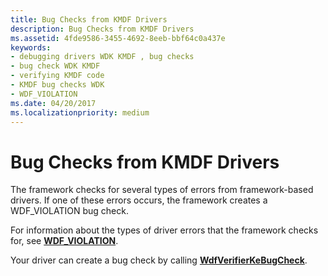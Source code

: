 ```yaml
---
title: Bug Checks from KMDF Drivers
description: Bug Checks from KMDF Drivers
ms.assetid: 4fde9586-3455-4692-8eeb-bbf64c0a437e
keywords:
- debugging drivers WDK KMDF , bug checks
- bug check WDK KMDF
- verifying KMDF code
- KMDF bug checks WDK
- WDF_VIOLATION
ms.date: 04/20/2017
ms.localizationpriority: medium
---
```


# Bug Checks from KMDF Drivers


The framework checks for several types of errors from framework-based drivers. If one of these errors occurs, the framework creates a WDF\_VIOLATION bug check.

For information about the types of driver errors that the framework checks for, see [**WDF\_VIOLATION**](https://docs.microsoft.com/windows-hardware/drivers/debugger/bug-check-0x10d---wdf-violation).

Your driver can create a bug check by calling [**WdfVerifierKeBugCheck**](https://docs.microsoft.com/windows-hardware/drivers/ddi/wdfverifier/nf-wdfverifier-wdfverifierkebugcheck).

 

 





